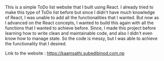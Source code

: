 This is a simple ToDo list website that I built using React. I already tried to make this type of ToDo list before but since I didn't have much knowledge of React, I was unable to add all the functionalities that I wanted. But now as I advanced on the React concepts, I wanted to build this again with all the functions that I wanted to achieve before. Since, I made this project before learning how to write clean and maintainable code, and also I didn't even know how to manage state. So the code is messy, but I was able to achieve the functionality that I desired.

Link to the website : https://kaamsathi.subedibinod.com.np
